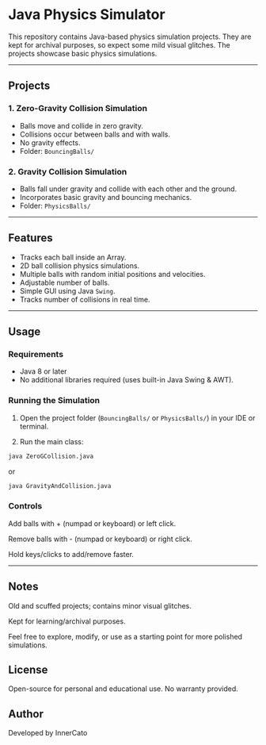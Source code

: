 # Java Physics Simulator

This repository contains Java-based physics simulation projects. They are kept for archival purposes, so expect some mild visual glitches. 
The projects showcase basic physics simulations.

---

## Projects

### 1. Zero-Gravity Collision Simulation
- Balls move and collide in zero gravity.
- Collisions occur between balls and with walls.
- No gravity effects.
- Folder: `BouncingBalls/`

### 2. Gravity Collision Simulation
- Balls fall under gravity and collide with each other and the ground.
- Incorporates basic gravity and bouncing mechanics.
- Folder: `PhysicsBalls/`

---

## Features
- Tracks each ball inside an Array.
- 2D ball collision physics simulations.
- Multiple balls with random initial positions and velocities.
- Adjustable number of balls.
- Simple GUI using Java `Swing`.
- Tracks number of collisions in real time.

---

## Usage

### Requirements
- Java 8 or later
- No additional libraries required (uses built-in Java Swing & AWT).

### Running the Simulation
1. Open the project folder (`BouncingBalls/` or `PhysicsBalls/`) in your IDE or terminal.

2. Run the main class:

```bash
java ZeroGCollision.java
```

or

```bash
java GravityAndCollision.java
```

### Controls

Add balls with + (numpad or keyboard) or left click.

Remove balls with - (numpad or keyboard) or right click.

Hold keys/clicks to add/remove faster.

---

## Notes

Old and scuffed projects; contains minor visual glitches.

Kept for learning/archival purposes.

Feel free to explore, modify, or use as a starting point for more polished simulations.

## License

Open-source for personal and educational use. No warranty provided.

## Author

Developed by InnerCato